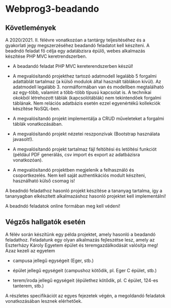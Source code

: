 # Webprog3-beadando

## Követlemények

A 2020/2021. II. félévre vonatkozóan a tantárgy teljesítéséhez és a gyakorlati jegy megszerzéséhez beadandó feladatot kell készíteni. A beadndó feladat fő célja egy adatábzisra épülő, webes alkalmazás készítése PHP MVC keretrendszerben.

* A beadandó feladat PHP MVC kereterendszerben készül!

* A megvalósítandó projekthez tartozó adatmodell legalább 5 forgalmi adattáblát tartalmaz (a külső modulok által használt táblákon kívül). Az adatmodell legalább 3. normálformában van és modellben megtalálható az egy-több, valamint a több-több típusú kapcsolat is. A technikai okokból létrehozott táblák (kapcsolótáblák) nem tekintendőek forgalmi táblának. Nem relációs adatbázis esetén ezzel egyenértékű kollekciók készítése NoSQL-ben.

* A megvalósítandó projekt implementálja a CRUD műveleteket a forgalmi táblák vonatkozásában.

* A megvalósítandó projekt nézetei reszponzívak (Bootstrap használata javasolt!).

* A megvalósítandó projekt tartalmaz fájl feltöltési és letöltési funkciót (például PDF generálás, csv import és export az adatbázisra vonatkozóan).

* A megvalósítandó projektben megjelenik a felhasználó és csoportkezelés. Nem kell saját authentikációs modult készíteni, használható külső csomag is!

A beadndó feladathoz hasonló projekt készítése a tananyag tartalma, így a tananyagban elkészített alkalmazáshoz hasonló projektet kell implementálni!

A beadndó feladatok online formában meg kell védeni!

## Végzős hallgatók esetén

A félév során készítünk egy példa projektet, amely hasonló a beadandó feladathoz. Feladatunk egy olyan alkalmazás fejleszétse lesz, amely az Eszterházy Károly Egyetem épület és teremgazdálkodását valósítja meg! Azaz kezeli az egyetem

* campusa jellegű egységeit (Eger, stb.)

* épület jellegű egységeit (campushoz kötődik, pl. Eger C épület, stb.)

* terem/iroda jellegű egységeit (épülethez kötődik, pl. C épület, 124-es tanterem, stb.)

A részletes specifikációt az egyes fejezetek végén, a megoldandó feladatok vonatkozásában lesznek elérhetőek.
